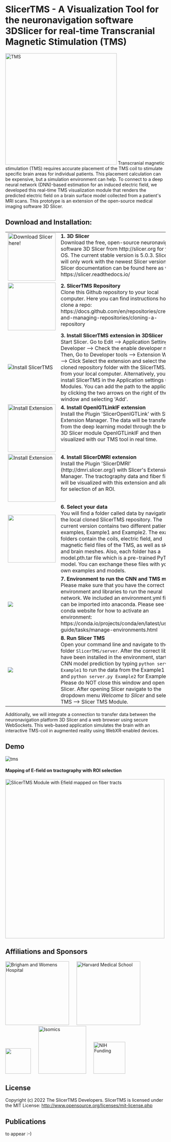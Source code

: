 # SlicerTMS - A Visualization Tool for the neuronavigation software 3DSlicer for real-time Transcranial Magnetic Stimulation (TMS)

<img src="https://github.com/lorifranke/SlicerTMS/blob/main/client/SlicerTMS/Resources/Icons/SlicerTMS.png" title="TMS" width=350>
Transcranial magnetic stimulation (TMS) requires accurate placement of the TMS coil to stimulate specific brain areas for individual patients. This placement calculation can be expensive, but a simulation environment can help. To connect to a deep neural network (DNN)-based estimation for an induced electric field, we developed this real-time TMS visualization module that renders the predicted electric field on a brain surface model collected from a patient's MRI scans. This prototype is an extension of the open-source medical imaging software 3D Slicer.

## Download and Installation:

<table>
<tr>
<td valign="middle" width="200"><a href="https://slicer.org"><img src="https://www.slicer.org/assets/img/3D-Slicer-Mark.svg" title="Download Slicer here!" width=150></a></td>
<td valign="top" width="800"><b> 1. 3D Slicer</b></a><br> Download the free, open-source neuronavigation software 3D Slicer from http://slicer.org for your OS. The current stable version is 5.0.3. SlicerTMS will only work with the newest Slicer version. Slicer documentation can be found here as well: https://slicer.readthedocs.io/
</tr>

<tr>
<td valign="middle" width="200"><img src="https://docs.github.com/assets/cb-20363/images/help/repository/code-button.png" width=150></a></td>
<td valign="top" width="800"><b> 2. SlicerTMS Repository</b></a><br> Clone this Github repository to your local computer. Here you can find instructions how to clone a repo: https://docs.github.com/en/repositories/creating-and-managing-repositories/cloning-a-repository
</tr>

<tr>
<td valign="middle" width="200"><img src="https://docs.monai.io/projects/label/en/latest/_images/monai-label-plugin-favorite-modules-1.png" title="Install SlicerTMS"></a></td>
<td valign="top" width="800"><b> 3. Install SlicerTMS extension in 3DSlicer</b></a><br> Start Slicer. Go to Edit --> Application Settings --> Developer --> Check the enable developer mode. Then, Go to Developer tools --> Extension Wizard --> Click Select the extension and select the cloned repository folder with the SlicerTMS.py file from your local computer. Alternatively, you can install SlicerTMS in the Application settings under Modules. You can add the path to the application by clicking the two arrows on the right of the window and selecting 'Add'.
</tr>

<tr>
<td valign="middle" width="200"><img src="https://raw.githubusercontent.com/openigtlink/SlicerOpenIGTLink/master/OpenIGTLinkIF.png" title="Install Extension" width=150></a></td>
<td valign="top" width="800"><b> 4. Install OpenIGTLinkIF extension</b></a><br> Install the Plugin 'SlicerOpenIGTLink' with Slicer's Extension Manager. The data will be transferred from the deep learning model through the built-in 3D Slicer module OpenIGTLinkIF and then visualized with our TMS tool in real time.
</tr>


<tr>
<td valign="middle" width="200"><img src="https://avatars.githubusercontent.com/u/15898279?s=200&v=4" title="Install Extension" width=150></a></td>
<td valign="top" width="800"><b> 4. Install SlicerDMRI extension</b></a><br> Install the Plugin 'SlicerDMRI' (http://dmri.slicer.org/) with Slicer's Extension Manager. The tractography data and fiber files will be visualized with this extension and allows for selection of an ROI.
</tr>

<tr>
<td valign="middle" width="200"><img src="https://user-images.githubusercontent.com/38534852/204691323-f271a2e1-79fa-4187-b3ed-123129391bce.png" width=150></a></td>
<td valign="top" width="800"><b> 6. Select your data </b></a><br> You will find a folder called data by navigating to the local cloned SlicerTMS repository. The current version contains two different patient examples, Example1 and Example2. The example folders contain the coils, electric field, and magnetic field files of the TMS, as well as skin and brain meshes. Also, each folder has a model.pth.tar file which is a pre-trained PyTorch model. You can exchange these files with your own examples and models.
</tr>

<tr>
<td valign="middle" width="200"> <img src="https://conda.io/projects/conda/en/latest/_images/conda_logo.svg"> </a></td>
<td valign="top" width="800"><b> 7. Environment to run the CNN and TMS module </b></a><br> Please make sure that you have the correct environment and libraries to run the neural network. We included an environment.yml file that can be imported into anaconda. Please see the conda website for how to activate an environment: https://conda.io/projects/conda/en/latest/user-guide/tasks/manage-environments.html 
</tr>

<tr>
<td valign="middle" width="200">
<img src="https://user-images.githubusercontent.com/38534852/204690660-075547c3-0ebe-4dc6-bc5f-7aa5ed595e64.png"></a></td>
<td valign="top" width="800"><b> 8. Run Slicer TMS </b></a><br> Open your command line and navigate to the folder <code>SlicerTMS/server</code>. After the correct libraries have been installed in the environment, start the CNN model prediction by typing <code>python server.py Example1</code> to run the data from the Example1 folder and <code>python server.py Example2</code> for Example2. Please do NOT close this window and open 3D Slicer. After opening Slicer navigate to the dropdown menu <em>Welcome to Slicer</em> and select TMS --> Slicer TMS Module.
</tr>
</table>

Additionally, we will integrate a connection to transfer data between the neuronavigation platform 3D Slicer and a web browser using secure WebSockets. This web-based application simulates the brain with an interactive TMS-coil in augmented reality using WebXR-enabled devices.

## Demo ##
![tms](https://user-images.githubusercontent.com/38534852/204691744-c2ee8451-7f4c-40c3-83a5-c2fd0103f0a7.gif)
#### Mapping of E-field on tractography with ROI selection ####
<img src="https://user-images.githubusercontent.com/38534852/216507462-fe0fffb4-1f41-4f35-89c0-f5b869b2f945.gif" width="500" alt="SlicerTMS Module with Efield mapped on fiber tracts">


## Affiliations and Sponsors ##
<a href="https://www.brighamandwomens.org/"><img src="https://www.brighamandwomens.org/assets/BWH/core/sprites/vectors/bwh-logo.svg" alt="Brigham and Womens Hospital" width="200"></a>&nbsp;&nbsp;&nbsp;&nbsp;&nbsp;
<a href="http://hms.harvard.edu"><img src="http://xtk.github.io/hms_logo.png" alt="Harvard Medical School" title="Harvard Medical School" width="200"></a>&nbsp;&nbsp;&nbsp;&nbsp;&nbsp;
<a href="https://www.umb.edu"><img src="https://www.umb.edu/assets/images/UMASSB0STON_ID_blue.png?1560890493" width="80" ></a>&nbsp;&nbsp;&nbsp;&nbsp;&nbsp;
<a href="https://isomics.com/"><img src="https://isomics.com/isomics-logo-text-horizontal-700.png" alt="Isomics" title="Isomics" width="150"></a>&nbsp;&nbsp;&nbsp;&nbsp;&nbsp;
<a href="https://www.nih.gov/"><img src="https://upload.wikimedia.org/wikipedia/commons/c/c8/NIH_Master_Logo_Vertical_2Color.png?20130312195925" alt="NIH Funding" width="100"></a>

## License ##
Copyright (c) 2022 The SlicerTMS Developers. SlicerTMS is licensed under the MIT License: <a href="http://www.opensource.org/licenses/mit-license.php" target="_blank">http://www.opensource.org/licenses/mit-license.php</a>
  
## Publications ##
to appear :-)
